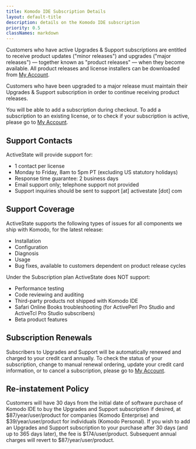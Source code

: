 ```yaml
---
title: Komodo IDE Subscription Details
layout: default-title
description: details on the Komodo IDE subscription
priority: 0.5
classNames: markdown
---
```


Customers who have active Upgrades &amp; Support subscriptions are entitled to
receive product updates ("minor releases") and upgrades ("major releases") —
together known as "product releases" — when they become available. All product
releases and license installers can be downloaded from [My Account][1].

Customers who have been upgraded to a major release must maintain their
Upgrades &amp; Support subscription in order to continue receiving product releases.

You will be able to add a subscription during checkout. To add a subscription to
an existing license, or to check if your subscription is active, please go to [My Account][1].

## Support Contacts

ActiveState will provide support for:

* 1 contact per license
* Monday to Friday, 8am to 5pm PT (excluding US statutory holidays)
* Response time guarantee: 2 business days
* Email support only; telephone support not provided
* Support inquiries should be sent to support [at] activestate [dot] com

## Support Coverage

ActiveState supports the following types of issues for all components we ship
with Komodo, for the latest release:

* Installation
* Configuration
* Diagnosis
* Usage
* Bug fixes, available to customers dependent on product release cycles

Under the Subscription plan ActiveState does NOT support:

* Performance testing
* Code reviewing and auditing
* Third-party products not shipped with Komodo IDE
* Safari Online Books troubleshooting (for ActivePerl Pro Studio and ActiveTcl
  Pro Studio subscribers)
* Beta product features

## Subscription Renewals

Subscribers to Upgrades and Support will be automatically renewed and charged to
your credit card annually. To check the status of your subscription, change to
manual renewal ordering, update your credit card information, or to cancel a
subscription, please go to [My Account][1].

## Re-instatement Policy

Customers will have 30 days from the initial date of software purchase of Komodo
IDE to buy the Upgrades and Support subscription if desired, at $87/year/user/product
for companies (Komodo Enterprise) and $39/year/user/product for individuals (Komodo Personal).
If you wish to add an Upgrades and Support subscription to your purchase after
30 days (and up to 365 days later), the fee is $174/user/product. Subsequent
annual charges will revert to $87/year/user/product.

[1]: https://account.activestate.com/

